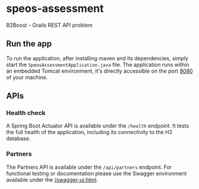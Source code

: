 # speos-assessment

B2Boost - Grails REST API problem

## Run the app

To run the application, after installing maven and its dependencies, simply start the `SpeosAssessmentApplication.java`
file.
The application runs within an embedded Tomcat environment, it's directly accessible on the
port [8080](http://localhost:8080)
of your machine.

## APIs

### Health check

A Spring Boot Actuator API is available under the `/health` endpoint. It tests the full health of the application,
including its connectivity to the H2 database.

### Partners

The Partners API is available under the `/api/partners` endpoint. For functional testing or documentation please use the
Swagger environment available under the [/swagger-ui.html](http://localhost:8080/swagger-ui.html).
